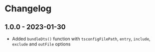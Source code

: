 # Changelog

## 1.0.0 - 2023-01-30

- Added `bundleDts()` function with `tsconfigFilePath`, `entry`, `include`, `exclude` and `outFile` options
